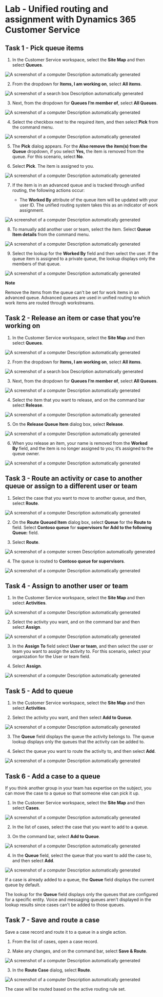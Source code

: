 # Lab - Unified routing and assignment with Dynamics 365 Customer Service

## Task 1 - Pick queue items

1.  In the Customer Service workspace, select the **Site Map** and then
    select **Queues**.

![A screenshot of a computer Description automatically
generated](./media/media23-new/image1.png)

2.  From the dropdown for **Items, I am working on**, select **All
    items**.

![A screenshot of a search box Description automatically
generated](./media/media23-new/image2.png)

3.  Next, from the dropdown for **Queues I’m member of**, select **All
    Queues**.

![A screenshot of a computer Description automatically
generated](./media/media23-new/image3.png)

4.  Select the checkbox next to the required item, and then
    select **Pick** from the command menu.

![A screenshot of a computer Description automatically
generated](./media/media23-new/image4.png)

5.  The **Pick** dialog appears. For the **Also remove the item(s) from
    the Queue** dropdown, if you select **Yes,** the item is removed
    from the queue. For this scenario, select **No**.

6.  Select **Pick**. The item is assigned to you.

![A screenshot of a computer Description automatically
generated](./media/media23-new/image5.png)

7.  If the item is in an advanced queue and is tracked through unified
    routing, the following actions occur:

    - The **Worked By** attribute of the queue item will be updated with
      your user ID. The unified routing system takes this as an
      indicator of work assignment.

![A screenshot of a computer Description automatically
generated](./media/media23-new/image6.png)

8.  To manually add another user or team, select the item. Select
    **Queue Item details** from the command menu.

![A screenshot of a computer Description automatically
generated](./media/media23-new/image7.png)

9.  Select the lookup for the **Worked By** field and then select the
    user. If the queue item is assigned to a private queue, the lookup
    displays only the members of that queue. 

![A screenshot of a computer Description automatically
generated](./media/media23-new/image8.png)

**Note**

Remove the items from the queue can't be set for work items in an
advanced queue. Advanced queues are used in unified routing to which
work items are routed through workstreams.

## Task 2 - Release an item or case that you’re working on

1.  In the Customer Service workspace, select the **Site Map** and then
    select **Queues**.

![A screenshot of a computer Description automatically
generated](./media/media23-new/image1.png)

2.  From the dropdown for **Items, I am working on**, select **All
    items**.

![A screenshot of a search box Description automatically
generated](./media/media23-new/image2.png)

3.  Next, from the dropdown for **Queues I’m member of**, select **All
    Queues**.

![A screenshot of a computer Description automatically
generated](./media/media23-new/image3.png)

4.  Select the item that you want to release, and on the command bar
    select **Release**.

![A screenshot of a computer Description automatically
generated](./media/media23-new/image9.png)

5.  On the **Release Queue Item** dialog box, select **Release**.

![A screenshot of a computer Description automatically
generated](./media/media23-new/image10.png)

6.  When you release an item, your name is removed from the **Worked
    By** field, and the item is no longer assigned to you; it’s assigned
    to the queue owner.

![A screenshot of a computer Description automatically
generated](./media/media23-new/image11.png)

## Task 3 - Route an activity or case to another queue or assign to a different user or team

1.  Select the case that you want to move to another queue, and then,
    select **Route**.

![A screenshot of a computer Description automatically
generated](./media/media23-new/image12.png)

2.  On the **Route Queued Item** dialog box, select **Queue** for the
    **Route to** field. Select **Contoso queue** for **supervisors**
    **for Add to the following Queue:** field.

3.  Select **Route**.

![A screenshot of a computer screen Description automatically
generated](./media/media23-new/image13.png)

4.  The queue is routed to **Contoso queue for supervisors**.

![A screenshot of a computer Description automatically
generated](./media/media23-new/image14.png)

## Task 4 - Assign to another user or team

1.  In the Customer Service workspace, select the **Site Map** and then
    select **Activities**.

![A screenshot of a computer Description automatically
generated](./media/media23-new/image15.png)

2.  Select the activity you want, and on the command bar and then
    select **Assign**.

![A screenshot of a computer Description automatically
generated](./media/media23-new/image16.png)

3.  In the **Assign To** field select **User or team**, and then select
    the user or team you want to assign the activity to. For this
    scenario, select your organization for the User or team field.

4.  Select **Assign**.

![A screenshot of a computer Description automatically
generated](./media/media23-new/image17.png)

## Task 5 - Add to queue

1.  In the Customer Service workspace, select the **Site Map** and then
    select **Activities**.

2.  Select the activity you want, and then select **Add to Queue**.

![A screenshot of a computer Description automatically
generated](./media/media23-new/image18.png)

3.  The **Queue** field displays the queue the activity belongs to. The
    queue lookup displays only the queues that the activity can be added
    to.

4.  Select the queue you want to route the activity to, and then
    select **Add**.

![A screenshot of a computer Description automatically
generated](./media/media23-new/image19.png)

## Task 6 - Add a case to a queue

If you think another group in your team has expertise on the subject,
you can move the case to a queue so that someone else can pick it up.

1.  In the Customer Service workspace, select the **Site Map** and then
    select **Cases**.

![A screenshot of a computer Description automatically
generated](./media/media23-new/image20.png)

2.  In the list of cases, select the case that you want to add to a
    queue.

3.  On the command bar, select **Add to Queue**.

![A screenshot of a computer Description automatically
generated](./media/media23-new/image21.png)

4.  In the **Queue** field, select the queue that you want to add the
    case to, and then select **Add**.

![A screenshot of a computer Description automatically
generated](./media/media23-new/image22.png)

If a case is already added to a queue, the **Queue** field displays the
current queue by default.

The lookup for the **Queue** field displays only the queues that are
configured for a specific entity. Voice and messaging queues aren't
displayed in the lookup results since cases can't be added to those
queues.

## Task 7 - Save and route a case

Save a case record and route it to a queue in a single action.

1.  From the list of cases, open a case record.

2.  Make any changes, and on the command bar, select **Save & Route**.

![A screenshot of a computer Description automatically
generated](./media/media23-new/image23.png)

3.  In the **Route Case** dialog, select **Route**.

![A screenshot of a computer Description automatically
generated](./media/media23-new/image24.png)

The case will be routed based on the active routing rule set.
